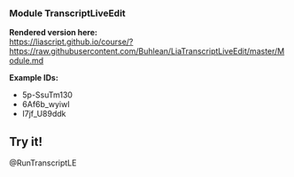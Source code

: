 <!--

author: Alexander Buhl
version: 2.0.0

comment: Both an embedded youtube player and a transcript download and edit tool designed to assist presentation teaching in university.

script: https://cdn.jsdelivr.net/gh/Buhlean/LiaTranscriptLiveEdit/src/Module.js
script: https://cdn.jsdelivr.net/gh/Buhlean/LiaTranscriptLiveEdit/src/ElmModule.js

@RunTranscriptLE
<div id="player"></div>
<div id="ElmHook"></div>
<script>
  try{
    startElm();
  }catch(e){
    setTimeout(startELm, 5000);
  }
</script>
@end

-->

### Module TranscriptLiveEdit

**Rendered version here:**<br/>
https://liascript.github.io/course/?https://raw.githubusercontent.com/Buhlean/LiaTranscriptLiveEdit/master/Module.md

**Example IDs:**
* 5p-SsuTm130
* 6Af6b_wyiwI
* I7jf_U89ddk

## Try it!

@RunTranscriptLE

